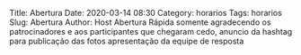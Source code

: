 Title: Abertura
Date: 2020-03-14 08:30
Category: horarios
Tags: horarios
Slug: Abertura
Author: Host
Abertura Rápida somente agradecendo os patrocinadores e aos participantes que chegaram cedo, 
anuncio da hashtag para publicação das fotos
apresentação da equipe de resposta
